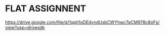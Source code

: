 # FLAT ASSIGNNENT
https://drive.google.com/file/d/1qph1oDEdyndUsbCWYhwc7qCM978c8oFs/view?usp=drivesdk
